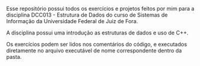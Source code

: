 Esse repositório possui todos os exercícios e projetos feitos por mim para a disciplina DCC013 - Estrutura de Dados do curso de Sistemas de Informação da Universidade Federal de Juiz de Fora.

A disciplina possui uma introdução as estruturas de dados e uso de C++.

Os exercícios podem ser lidos nos comentários do código, e executados diretamente no arquivo executável de nome correspondente dentro da pasta.